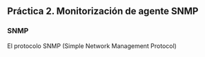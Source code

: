 ## Práctica 2. Monitorización de agente SNMP
### SNMP
El protocolo SNMP (Simple Network Management Protocol)